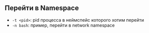 ## Перейти в Namespace
  - ```-t <pid>```: pid процесса в неймспейс которого хотим перейти
  - ```-n bash```: пример, перейти в network namespace
